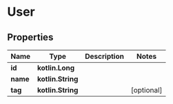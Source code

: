 
# User

## Properties
| Name | Type | Description | Notes |
| ------------ | ------------- | ------------- | ------------- |
| **id** | **kotlin.Long** |  |  |
| **name** | **kotlin.String** |  |  |
| **tag** | **kotlin.String** |  |  [optional] |



